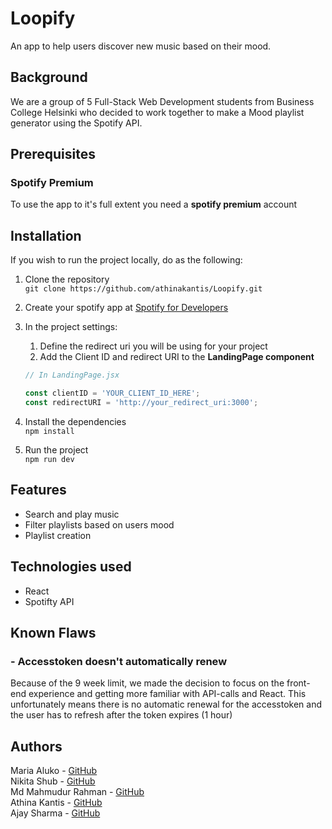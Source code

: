 # Loopify

An app to help users discover new music based on their mood.

## Background

We are a group of 5 Full-Stack Web Development students from Business College Helsinki who decided to work together to make a Mood playlist generator using the Spotify API.

## Prerequisites

### Spotify Premium

To use the app to it's full extent you need a **spotify premium** account

## Installation

If you wish to run the project locally, do as the following:

1. Clone the repository  
   `git clone https://github.com/athinakantis/Loopify.git`

2. Create your spotify app at [Spotify for Developers](https://developer.spotify.com/dashboard)

3. In the project settings:

    1. Define the redirect uri you will be using for your project
    2. Add the Client ID and redirect URI to the **LandingPage component**

    ```js
    // In LandingPage.jsx

    const clientID = 'YOUR_CLIENT_ID_HERE';
    const redirectURI = 'http://your_redirect_uri:3000';
    ```

4. Install the dependencies  
   `npm install`

5. Run the project  
   `npm run dev`

## Features

-   Search and play music
-   Filter playlists based on users mood
-   Playlist creation

## Technologies used

-   React
-   Spotifty API

## Known Flaws

### - Accesstoken doesn't automatically renew

Because of the 9 week limit, we made the decision to focus on the front-end experience and getting more familiar with API-calls and React. This unfortunately means there is no automatic renewal for the accesstoken and the user has to refresh after the token expires (1 hour)

## Authors

Maria Aluko - [GitHub](https://github.com/maria-aluko)  
Nikita Shub - [GitHub](https://github.com/nikitushu2)  
Md Mahmudur Rahman - [GitHub](https://github.com/mehedimrm22)  
Athina Kantis - [GitHub](https://github.com/athinakantis)  
Ajay Sharma - [GitHub](https://github.com/Ajaysharmasgit)
